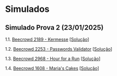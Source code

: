 # Simulados

## Simulado Prova 2 (23/01/2025)

1.1. [Beecrowd 2189 - Kermesse](https://www.beecrowd.com.br/judge/pt/problems/view/2189) [[Solução](codes/beecrowd_2189.c)]
   
1.2. [Beecrowd 2253 - Passwords Validator](https://www.beecrowd.com.br/judge/pt/problems/view/2253) [[Solução](codes/beecrowd_2253.c)]

1.3. [Beecrowd 2968 - Hour for a Run](https://www.beecrowd.com.br/judge/pt/problems/view/2968) [[Solução](codes/beecrowd_2968.c)]

1.4. [Beecrowd 1608 - Maria's Cakes](https://www.beecrowd.com.br/judge/pt/problems/view/1608) [[Solução](codes/beecrowd_1608.c)]

<!--1.4. [Beecrowd 3050 - Distância Entre Amigos](https://www.beecrowd.com.br/judge/pt/problems/view/3050) [[Solução](codes/beecrowd_3050.c)]-->
